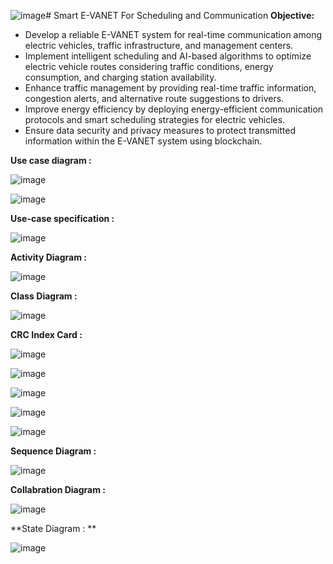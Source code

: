 ![image](https://github.com/neha13rana/Smart-E-VANET-For-Scheduling-and-Communication-_-SRS-Document/assets/121093178/11f3c8b0-8863-411b-8ff9-3d1f18f9e02c)# Smart E-VANET For Scheduling and Communication
**Objective:**

- Develop a reliable E-VANET system for real-time communication among electric vehicles, traffic infrastructure, and management centers.
- Implement intelligent scheduling and AI-based algorithms to optimize electric vehicle routes considering traffic conditions, energy consumption, and charging station availability.
- Enhance traffic management by providing real-time traffic information, congestion alerts, and alternative route suggestions to drivers.
- Improve energy efficiency by deploying energy-efficient communication protocols and smart scheduling strategies for electric vehicles.
- Ensure data security and privacy measures to protect transmitted information within the E-VANET system using blockchain.


**Use case diagram :**

![image](https://github.com/neha13rana/Smart-E-VANET-For-Scheduling-and-Communication-_-SRS-Document/assets/121093178/f630908a-138d-4412-99c6-b4679946757a)

![image](https://github.com/neha13rana/Smart-E-VANET-For-Scheduling-and-Communication-_-SRS-Document/assets/121093178/741f2096-61fc-410f-86fe-ea112b13a8e2)

**Use-case specification :**

![image](https://github.com/neha13rana/Smart-E-VANET-For-Scheduling-and-Communication-_-SRS-Document/assets/121093178/dd9c4a9e-d5be-41db-98ae-84d0257fafe1)

**Activity Diagram :**

![image](https://github.com/neha13rana/Smart-E-VANET-For-Scheduling-and-Communication-_-SRS-Document/assets/121093178/b933cb3e-13b1-4f40-8dba-e2f82bc786ad)

**Class Diagram :**

![image](https://github.com/neha13rana/Smart-E-VANET-For-Scheduling-and-Communication-_-SRS-Document/assets/121093178/46eade5a-f4f7-4102-8fee-1994c834ea2a)

**CRC Index Card :**

![image](https://github.com/neha13rana/Smart-E-VANET-For-Scheduling-and-Communication-_-SRS-Document/assets/121093178/7d448d29-3727-490a-86bd-65002c8bdd8f)

![image](https://github.com/neha13rana/Smart-E-VANET-For-Scheduling-and-Communication-_-SRS-Document/assets/121093178/b59fa5e9-b386-4847-a844-3af9c0bec16b)

![image](https://github.com/neha13rana/Smart-E-VANET-For-Scheduling-and-Communication-_-SRS-Document/assets/121093178/8ff3bc1a-e0f3-4797-ad58-4934e1773baa)

![image](https://github.com/neha13rana/Smart-E-VANET-For-Scheduling-and-Communication-_-SRS-Document/assets/121093178/43e6613c-4bac-44b6-b462-4a371b519942)

![image](https://github.com/neha13rana/Smart-E-VANET-For-Scheduling-and-Communication-_-SRS-Document/assets/121093178/2f80f315-faf4-436b-b001-fb09ae4fdae8)

**Sequence Diagram :**

![image](https://github.com/neha13rana/Smart-E-VANET-For-Scheduling-and-Communication-_-SRS-Document/assets/121093178/c093c686-6faf-48a5-ab0b-eaaa934852c9)

**Collabration Diagram :**

![image](https://github.com/neha13rana/Smart-E-VANET-For-Scheduling-and-Communication-_-SRS-Document/assets/121093178/e36fa660-3b3a-4b6b-9fee-a9fb5972f13e)

**State Diagram : **

![image](https://github.com/neha13rana/Smart-E-VANET-For-Scheduling-and-Communication-_-SRS-Document/assets/121093178/2fb8cac9-6a4a-41c5-aab0-93b808d85574)






